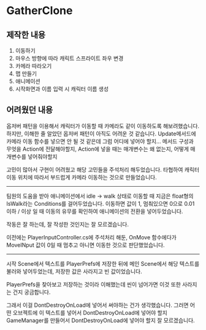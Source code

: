 # GatherClone

## 제작한 내용
1. 이동하기
2. 마우스 방향에 따라 캐릭트 스프라이트 좌우 변경
3. 카메라 따라오기
4. 맵 만들기
5. 애니메이션
6. 시작화면과 이름 입력 시 캐릭터 이름 생성


## 어려웠던 내용
옵저버 패턴을 이용해서 캐릭터가 이동할 때 카메라도 같이 이동하도록 해보려했습니다.
하지만, 이해한 줄 알았던 옵저버 패턴이 아직도 어려운 것 같습니다.
Update메서드에 카메라 이동 함수를 넣으면 안 될 것 같은데 그럼 어디에 넣어야 할지...
메서드 구성과 무엇을 Action에 전달해야할지, Action에 넣을 때는 매개변수는 왜 없는지, 어떻게 매개변수를 넣어줘야할지

고민이 많아서 구현이 어려웠고 해당 고민들을 주석처리 해두었습니다.
타협하여 캐릭터 이동 위치에 따라서 부드럽게 카메라 이동하는 것으로 만들었습니다.

___
팀원의 도움을 받아
애니메이션에서 idle -> walk 상태로 이동할 때 
지금은 float형의 IsWalk라는 Conditions를 걸어두었습니다.
이동하면 값이 1, 멈춰있으면 0으로 
0.01 이하 / 이상 일 때 이동의 유무를 확인하여 
애니메이션의 전환을 넣어두었습니다.

작동은 잘 하는데, 잘 작성한 것인지는 잘 모르겠습니다.

이전에는 PlayerInputController.cs에 주석처리 해둔,
OnMove 함수에다가 MoveINput 값이 0일 때 멈추고
아니면 이동한 것으로 판단했었습니다.

___
시작 Scene에서 텍스트를 PlayerPrefs에 저장한 뒤에
메인 Scene에서 해당 텍스트를 불러와 넣어두었는데,
저장한 값은 사라지고 빈 값이었습니다.

PlayerPrefs을 찾아보고 저장하는 것이라 이해했는데
씬이 넘어가면 이것 또한 사라지는 건지 궁금합니다.

그래서 이걸 DontDestroyOnLoad에 넣어서 써야하는 건가 생각했습니다.
그러면 어떤 오브젝트에 이 텍스트를 넣어서 DontDestroyOnLoad에 넣어야 할지
GameManager를 만들어서 DontDestroyOnLoad에 넣어야 할지 잘 모르겠습니다.
